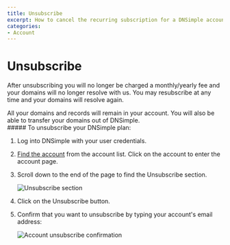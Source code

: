 ```yaml
---
title: Unsubscribe
excerpt: How to cancel the recurring subscription for a DNSimple account.
categories:
- Account
---
```


# Unsubscribe

After unsubscribing you will no longer be charged a monthly/yearly fee and your domains will no longer resolve with us. You may resubscribe at any time and your domains will resolve again.

<callout>
All your domains and records will remain in your account. You will also be able to transfer your domains out of DNSimple.
</callout>

<div class="section-steps" markdown="1">
##### To unsubscribe your DNSimple plan:

1.  Log into DNSimple with your user credentials.
1.  [Find the account](https://dnsimple.com/user) from the account list. Click on the account to enter the account page.

1.  Scroll down to the end of the page to find the <label>Unsubscribe</label> section.

    ![Unsubscribe section](/files/account-unsubscribe.png)

1.  Click on the <label>Unsubscribe</label> button.
1.  Confirm that you want to unsubscribe by typing your account's email address:

    ![Account unsubscribe confirmation](/files/account-unsubscribe-confirmation.png)

</div>
